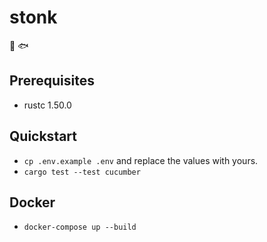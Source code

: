 # stonk

🐋 🐟

## Prerequisites

- rustc 1.50.0

## Quickstart

- `cp .env.example .env` and replace the values with yours.
- `cargo test --test cucumber`

## Docker

- `docker-compose up --build`

